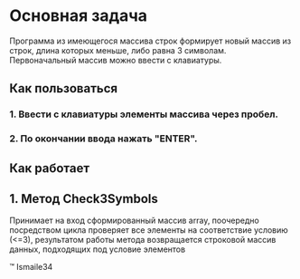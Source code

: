 # Основная задача

Программа из имеющегося массива строк формирует новый массив из строк, длина которых меньше, либо равна 3 символам. Первоначальный массив можно ввести с клавиатуры.

## Как пользоваться

### 1.  Ввести с клавиатуры элементы массива через пробел. ###
### 2.  По окончании ввода нажать "ENTER". ###

## Как работает

## 1. Метод Check3Symbols

Принимает на вход сформированный массив array, поочередно посредством цикла проверяет все элементы на соответствие условию (<=3), результатом работы метода возвращается строковой массив данных, подходящих под условие элементов


:tm: Ismaile34